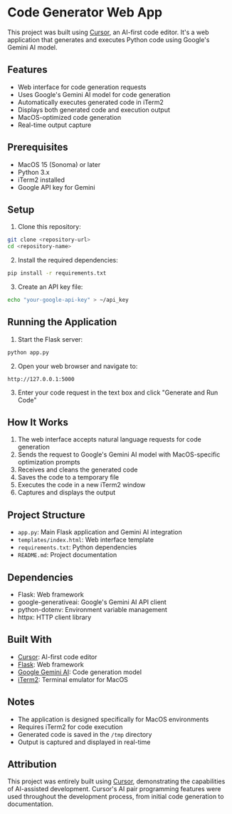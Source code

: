 # Code Generator Web App

This project was built using [Cursor](https://cursor.sh/), an AI-first code editor. It's a web application that generates and executes Python code using Google's Gemini AI model.

## Features

- Web interface for code generation requests
- Uses Google's Gemini AI model for code generation
- Automatically executes generated code in iTerm2
- Displays both generated code and execution output
- MacOS-optimized code generation
- Real-time output capture

## Prerequisites

- MacOS 15 (Sonoma) or later
- Python 3.x
- iTerm2 installed
- Google API key for Gemini

## Setup

1. Clone this repository:
```bash
git clone <repository-url>
cd <repository-name>
```

2. Install the required dependencies:
```bash
pip install -r requirements.txt
```

3. Create an API key file:
```bash
echo "your-google-api-key" > ~/api_key
```

## Running the Application

1. Start the Flask server:
```bash
python app.py
```

2. Open your web browser and navigate to:
```
http://127.0.0.1:5000
```

3. Enter your code request in the text box and click "Generate and Run Code"

## How It Works

1. The web interface accepts natural language requests for code generation
2. Sends the request to Google's Gemini AI model with MacOS-specific optimization prompts
3. Receives and cleans the generated code
4. Saves the code to a temporary file
5. Executes the code in a new iTerm2 window
6. Captures and displays the output

## Project Structure

- `app.py`: Main Flask application and Gemini AI integration
- `templates/index.html`: Web interface template
- `requirements.txt`: Python dependencies
- `README.md`: Project documentation

## Dependencies

- Flask: Web framework
- google-generativeai: Google's Gemini AI API client
- python-dotenv: Environment variable management
- httpx: HTTP client library

## Built With

- [Cursor](https://cursor.sh/): AI-first code editor
- [Flask](https://flask.palletsprojects.com/): Web framework
- [Google Gemini AI](https://deepmind.google/technologies/gemini/): Code generation model
- [iTerm2](https://iterm2.com/): Terminal emulator for MacOS

## Notes

- The application is designed specifically for MacOS environments
- Requires iTerm2 for code execution
- Generated code is saved in the `/tmp` directory
- Output is captured and displayed in real-time

## Attribution

This project was entirely built using [Cursor](https://cursor.sh/), demonstrating the capabilities of AI-assisted development. Cursor's AI pair programming features were used throughout the development process, from initial code generation to documentation. 